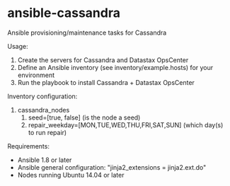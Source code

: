 # ansible-cassandra
Ansible provisioning/maintenance tasks for Cassandra

Usage:
1. Create the servers for Cassandra and Datastax OpsCenter
2. Define an Ansible inventory (see inventory/example.hosts) for your environment
3. Run the playbook to install Cassandra + Datastax OpsCenter

Inventory configuration:
1. cassandra_nodes
   1. seed=[true, false] (is the node a seed)
   2. repair_weekday=[MON,TUE,WED,THU,FRI,SAT,SUN] (which day(s) to run repair)

Requirements:
- Ansible 1.8 or later
- Ansible general configuration: "jinja2_extensions = jinja2.ext.do"
- Nodes running Ubuntu 14.04 or later

